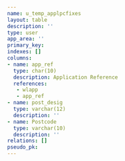 ```yaml
---
name: u_temp_applpcfixes
layout: table
description: ''
type: user
app_area: ''
primary_key: 
indexes: []
columns:
- name: app_ref
  type: char(10)
  description: Application Reference
  references:
   - wlapp
   - app_ref
- name: post_desig
  type: varchar(12)
  description: ''
- name: Postcode
  type: varchar(10)
  description: ''
relations: []
pseudo_pk: 
---
```


